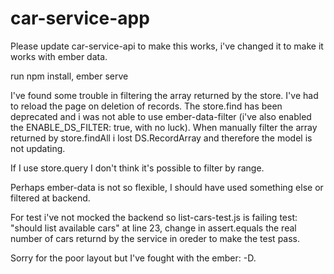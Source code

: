 # car-service-app

Please update car-service-api to make this works, i've changed it to make it works with ember data.

run npm install, ember serve

I've found some trouble in filtering the array returned by the store. I've had to reload the page on deletion of records.
The store.find has been deprecated and i was not able to use ember-data-filter (i've also enabled the ENABLE_DS_FILTER: true,
with no luck).
When manually filter the array returned by store.findAll i lost DS.RecordArray and therefore the model is not updating.

If I use store.query I don't think it's possible to filter by range.

Perhaps ember-data is not so flexible, I should have used something else or filtered at backend.

For test i've not mocked the backend so list-cars-test.js is failing test: "should list available cars" at line 23, change in assert.equals
the real number of cars returnd by the service in oreder to make the test pass.

Sorry for the poor layout but I've fought with the ember: -D.